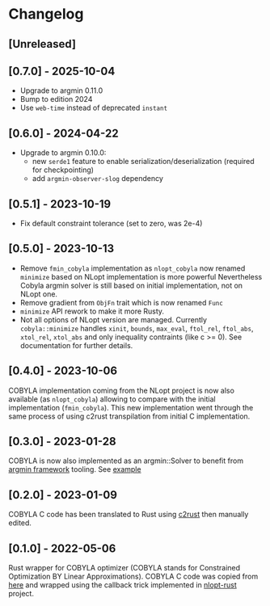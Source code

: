# Changelog

## [Unreleased]

## [0.7.0] - 2025-10-04

* Upgrade to argmin 0.11.0
* Bump to edition 2024
* Use `web-time` instead of deprecated `instant`

## [0.6.0] - 2024-04-22

* Upgrade to argmin 0.10.0:
  * new `serde1` feature to enable serialization/deserialization (required for checkpointing)
  * add `argmin-observer-slog` dependency

## [0.5.1] - 2023-10-19

* Fix default constraint tolerance (set to zero, was 2e-4)

## [0.5.0] - 2023-10-13

* Remove `fmin_cobyla` implementation as `nlopt_cobyla` now renamed `minimize` based on NLopt implementation is more powerful
Nevertheless Cobyla argmin solver is still based on initial implementation, not on NLopt one.
* Remove gradient from `ObjFn` trait which is now renamed `Func`
* `minimize` API rework to make it more Rusty.
* Not all options of NLopt version are managed. Currently `cobyla::minimize` handles `xinit`, `bounds`, `max_eval`, `ftol_rel`,
`ftol_abs`, `xtol_rel`, `xtol_abs` and only inequality contraints (like c >= 0). See documentation for further details.

## [0.4.0] - 2023-10-06

COBYLA implementation coming from the NLopt project is now also available (as `nlopt_cobyla`) allowing to compare
with the initial implementation (`fmin_cobyla`). This new implementation went through the same process of using c2rust
transpilation from initial C implementation.

## [0.3.0] - 2023-01-28

COBYLA is now also implemented as an argmin::Solver to benefit from [argmin framework](https://github.com/argmin-rs) tooling. See [example](./examples/paraboloid.rs)

## [0.2.0] - 2023-01-09

COBYLA C code has been translated to Rust using [c2rust](https://github.com/immunant/c2rust) then manually edited.

## [0.1.0] - 2022-05-06

Rust wrapper for COBYLA optimizer (COBYLA stands for Constrained Optimization BY Linear Approximations).
COBYLA C code was copied from [here](https://github.com/emmt/Algorithms/tree/master/cobyla) and wrapped
using the callback trick implemented in [nlopt-rust](https://github.com/adwhit/rust-nlopt) project.
